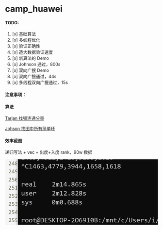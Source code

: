 # camp_huawei

#### TODO:

1. [x] 基础算法
2. [x] 多线程优化
3. [x] 验证正确性
4. [x] 造大数据验证速度
5. [x] 新算法的 Demo
6. [x] Johnson 通过，800s
7. [x] 双向广搜 Demo
8. [x] 双向广搜通过，44s
9. [x] 多线程双向广搜通过，15s



#### 注意事项：



#### 算法

[Tarjan 找强连通分量](./Algorithms/Tarjan.md)

[Johson 找图中所有简单环](./Algorithms/Johson's-Algorithm.md)



#### 效率截图

递归写法 + vec + 出度+入度 rank，90w 数据

![image-20200408132834331](./image-20200408132834331.png)